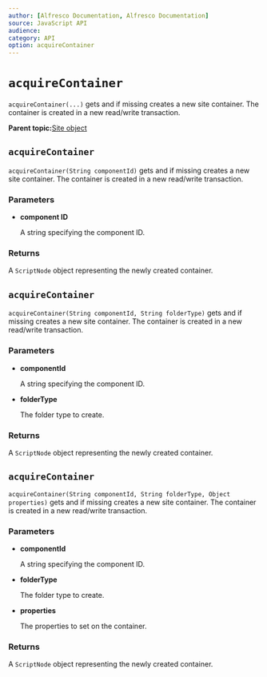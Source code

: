 ```yaml
---
author: [Alfresco Documentation, Alfresco Documentation]
source: JavaScript API
audience: 
category: API
option: acquireContainer
---
```


# `acquireContainer`

`acquireContainer(...)` gets and if missing creates a new site container. The container is created in a new read/write transaction.

**Parent topic:**[Site object](../references/API-JS-Site.md)

## `acquireContainer`

`acquireContainer(String componentId)` gets and if missing creates a new site container. The container is created in a new read/write transaction.

### Parameters

-   **component ID**

    A string specifying the component ID.


### Returns

A `ScriptNode` object representing the newly created container.

## `acquireContainer`

`acquireContainer(String componentId, String folderType)` gets and if missing creates a new site container. The container is created in a new read/write transaction.

### Parameters

-   **componentId**

    A string specifying the component ID.

-   **folderType**

    The folder type to create.


### Returns

A `ScriptNode` object representing the newly created container.

## `acquireContainer`

`acquireContainer(String componentId, String folderType, Object properties)` gets and if missing creates a new site container. The container is created in a new read/write transaction.

### Parameters

-   **componentId**

    A string specifying the component ID.

-   **folderType**

    The folder type to create.

-   **properties**

    The properties to set on the container.


### Returns

A `ScriptNode` object representing the newly created container.

